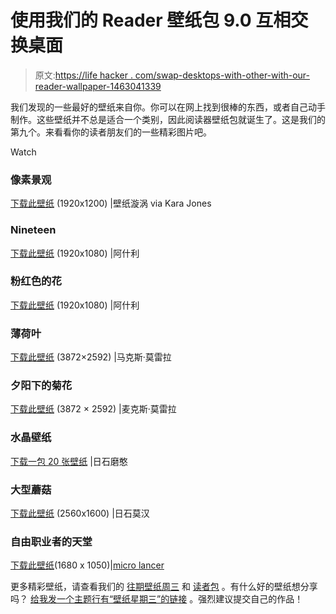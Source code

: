# 使用我们的 Reader 壁纸包 9.0 互相交换桌面

> 原文:[https://life hacker . com/swap-desktops-with-other-with-our-reader-wallpaper-1463041339](https://lifehacker.com/swap-desktops-with-each-other-with-our-reader-wallpaper-1463041339)

我们发现的一些最好的壁纸来自你。你可以在网上找到很棒的东西，或者自己动手制作。这些壁纸并不总是适合一个类别，因此阅读器壁纸包就诞生了。这是我们的第九个。来看看你的读者朋友们的一些精彩图片吧。

Watch

### 像素景观

[下载此壁纸](http://www.wallpapervortex.com/wallpaper-27893_pixelated_pixel_landscape.html) (1920x1200) |壁纸漩涡 via Kara Jones

### Nineteen

[下载此壁纸](http://toasterdog.com/files/Ashley-19.jpg) (1920x1080) |阿什利

### 粉红色的花

[下载此壁纸](http://toasterdog.com/files/Ashley_Pink-Flower.jpg) (1920x1080) |阿什利

### 薄荷叶

[下载此壁纸](http://toasterdog.com/files/mint-leaves.jpg) (3872×2592) |马克斯·莫雷拉

### 夕阳下的菊花

[下载此壁纸](http://toasterdog.com/files/Chrysanthemums-in-the-sunset.jpg) (3872 × 2592) |麦克斯·莫雷拉

### 水晶壁纸

[下载一包 20 张壁纸](http://thezinx.com/2013/08/15/20-amazing-crystalized-wallpapers.html) |日石磨憨

### 大型蘑菇

[下载此壁纸](http://cl.ly/Quqp) (2560x1600) |日石莫汉

### 自由职业者的天堂

[下载此壁纸](http://toasterdog.com/files/wp-1680x1050.jpg)(1680 x 1050)|[micro lancer](http://microlancer.com)

更多精彩壁纸，请查看我们的 [往期壁纸周三](http://lifehacker.com/#!wallpaperwednesday) 和 [读者包](http://lifehacker.com/tag/wallpaper-wednesday-reader-pack) 。有什么好的壁纸想分享吗？ [给我发一个主题行有“壁纸星期三”的链接](mailto:adachis@lifehacker.com) 。强烈建议提交自己的作品！